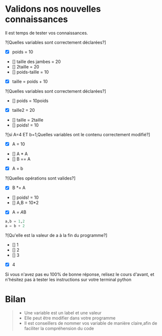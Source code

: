 # Validons nos nouvelles connaissances
Il est temps de tester vos connaissances.

?[Quelles variables sont correctement déclarées?]
- [X] poids = 10
- [] taille des jambes = 20
- [] 2taille = 20
- [] poids-taille = 10
- [X] taille = poids  + 10

?[Quelles variables sont correctement déclarées?]
- [] poids = 10poids
- [x] taille2 = 20
- [] taille = 2taille
- [] poids! = 10

?[si A=4 ET b=1,Quelles variables ont le contenu correctement modifié?]
- [X] A = 10
- [] A * A
- [] B == A
- [X] A = b


?[Quelles opérations sont valides?]
- [x] B *= A
- [] poids! = 10
- [] A,B = 10*2
- [X] A *= A*B

```python
a,b = 1,2
a = b + 2
```
?[Qu'elle est la valeur de a à la fin du programme?]
- [] 1
- [] 2
- [] 3
- [X] 4


Si vous n'avez pas eu 100% de bonne réponse, relisez le cours d'avant, et n'hésitez pas à tester les instructions
sur votre terminal python

# Bilan
> + Une variable est un label et une valeur
> + Elle peut être modifier dans votre programme
> + Il est conseillers de nommer vos variable de manière claire,afin de faciliter la compréhension du code
